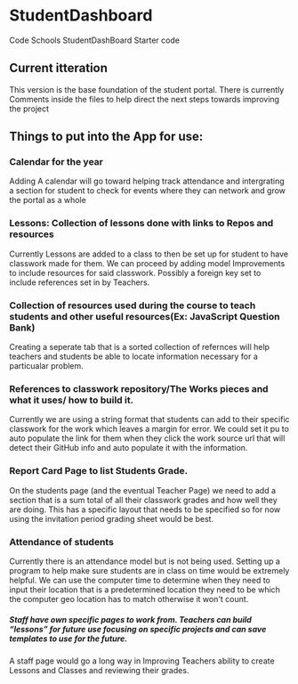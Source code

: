 # StudentDashboard
Code Schools StudentDashBoard Starter code 
## Current itteration
This version is the base foundation of the student portal. There is currently Comments inside the files to help direct the next steps towards improving the project 

####
## Things to put into the App for use:
### Calendar for the year
  Adding A calendar will go toward helping track attendance and intergrating a section for student to check for events where they can network and grow the portal as a whole
### Lessons: Collection of lessons done with links to Repos and resources
  Currently Lessons are added to a class to then be set up for student to have classwork made for them. We can proceed by adding model Improvements to include resources for said classwork. Possibly a foreign key set to include references set in by Teachers.
### Collection of resources used during the course to teach students and other useful resources(Ex: JavaScript Question Bank)
  Creating a seperate tab that is a sorted collection of refernces will help teachers and students be able to locate information necessary for a particualar problem.
### References to classwork repository/The Works pieces and what it uses/ how to build it.
  Currently we are using a string format that students can add to their specific classwork for the work which leaves a margin for error. We could set it pu to auto populate the link for them when they click the work source url that will detect their GitHub info and auto populate it with the information.
### Report Card Page to list Students Grade.
On the students page (and the eventual Teacher Page) we need to add a section that is a sum total of all their classwork grades and how well they are doing. This has a specific layout that needs to be specified so for now using the invitation period grading sheet would be best.
### Attendance of students
  Currently there is an attendance model but is not being used. Setting up a program to help make sure students are in class on time would be extremely helpful. We can use the computer time to determine when they need to input their location that is a predetermined location they need to be which the computer geo location has to match otherwise it won't count.
##### Staff have own specific pages to work from. Teachers can build “lessons” for future use focusing on specific projects and can save templates to use for the future. 
A staff page would go a long way in Improving Teachers ability to create Lessons and Classes and reviewing their grades. 
####
